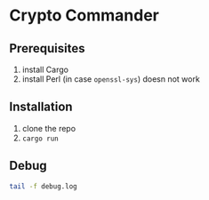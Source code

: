 # Crypto Commander 

## Prerequisites

1. install Cargo
2. install Perl (in case `openssl-sys`) doesn not work

## Installation

1. clone the repo
2. `cargo run`

## Debug
```bash
tail -f debug.log
```
